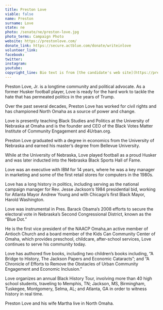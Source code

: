 ```yaml
---
title: Preston Love
viable: false
name: Preston
surname: Love
state: ne
photo: /senate/ne/preston-love.jpg
photo_terms: Campaign Photo
website: https://prestonlove.com/
donate_link: https://secure.actblue.com/donate/writeinlove
volunteer_link: 
facebook: 
twitter: 
instagram: 
youtube: 
copyright_line: Bio text is from [the candidate's web site](https://prestonlove.com/about-preston/) and may be &copy; the Nebraska Democratic Party.
---
```

Preston Love, Jr. is a longtime community and political advocate. As a former Husker football player, Love is ready for the hard work to tackle the hate that has permeated politics in the years of Trump.

Over the past several decades, Preston Love has worked for civil rights and has championed North Omaha as a source of power and change.

Love is presently teaching Black Studies and Politics at the University of Nebraska at Omaha and is the founder and CEO of the Black Votes Matter Institute of Community Engagement and 4Urban.org.

Preston Love graduated with a degree in economics from the University of Nebraska and earned his master’s degree from Bellevue University.

While at the University of Nebraska, Love played football as a proud Husker and was later inducted into the Nebraska Black Sports Hall of Fame.

Love was an executive with IBM for 14 years, where he was a key manager in marketing and some of the first retail stores for computers in the 1980s.

Love has a long history in politics, including serving as the national campaign manager for Rev. Jesse Jackson’s 1984 presidential bid, working for Atlanta Mayor Andrew Young and with Chicago’s first Black Mayor, Harold Washington.

Love was instrumental in Pres. Barack Obama’s 2008 efforts to secure the electoral vote in Nebraska’s Second Congressional District, known as the “Blue Dot.”

He is the first vice president of the NAACP Omaha,an active member of Antioch Church and a board member of the Kids Can Community Center of Omaha, which provides preschool, childcare, after-school services, Love continues to serve his community today.

Love has authored five books, including two children’s books including, “A Bridge to History, The Jackson Papers and Economic Cataracts”;  and “A Chronicle of Efforts to Remove the Obstacles of Urban Community Engagement and Economic Inclusion.”

Love organizes an annual Black History Tour, involving more than 40 high school students, traveling to Memphis, TN; Jackson, MS, Birmingham, Tuskegee, Montgomery, Selma, AL; and Atlanta, GA in order to witness history in real time.

Preston Love and his wife Martha live in North Omaha.